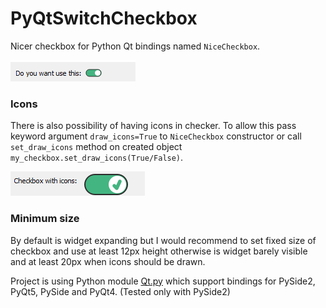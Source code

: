 # PyQtSwitchCheckbox
Nicer checkbox for Python Qt bindings named `NiceCheckbox`.

![gif](./example.gif)

### Icons
There is also possibility of having icons in checker. To allow this pass keyword argument `draw_icons=True` to `NiceCheckbox` constructor or call `set_draw_icons` method on created object `my_checkbox.set_draw_icons(True/False)`.

![gif2](./example_icon.gif)

### Minimum size
By default is widget expanding but I would recommend to set fixed size of checkbox and use at least 12px height otherwise is widget barely visible and at least 20px when icons should be drawn.

Project is using Python module [Qt.py](https://pypi.org/project/Qt.py/) which support bindings for PySide2, PyQt5, PySide and PyQt4. (Tested only with PySide2)
